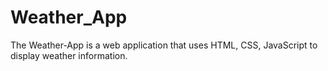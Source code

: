 # Weather_App
The Weather-App is a web application that uses HTML, CSS, JavaScript to display weather information.
